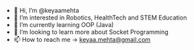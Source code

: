 - 👋 Hi, I’m @keyaamehta
- 👀 I’m interested in Robotics, HealthTech and STEM Education
- 🌱 I’m currently learning OOP (Java)
- 💞️ I’m looking to learn more about Socket Programming
- 📫 How to reach me -> keyaa.mehta@gmail.com

<!---
keyaamehta/keyaamehta is a ✨ special ✨ repository because its `README.md` (this file) appears on your GitHub profile.
You can click the Preview link to take a look at your changes.
--->
